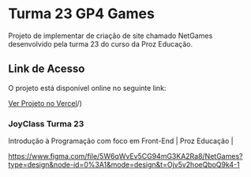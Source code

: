 # Turma 23 GP4 Games

Projeto de implementar de criação de site chamado NetGames desenvolvido pela turma 23 do curso da Proz Educação.

## Link de Acesso

O projeto está disponível online no seguinte link:

[Ver Projeto no Vercel](https://netgames.vercel.app/)/)

### JoyClass Turma 23

Introdução à Programação com foco em Front-End | Proz Educação |

https://www.figma.com/file/5W6qWvEv5CG94mG3KA2Ra8/NetGames?type=design&node-id=0%3A1&mode=design&t=Ojv5v2hoeQboQ9k4-1
